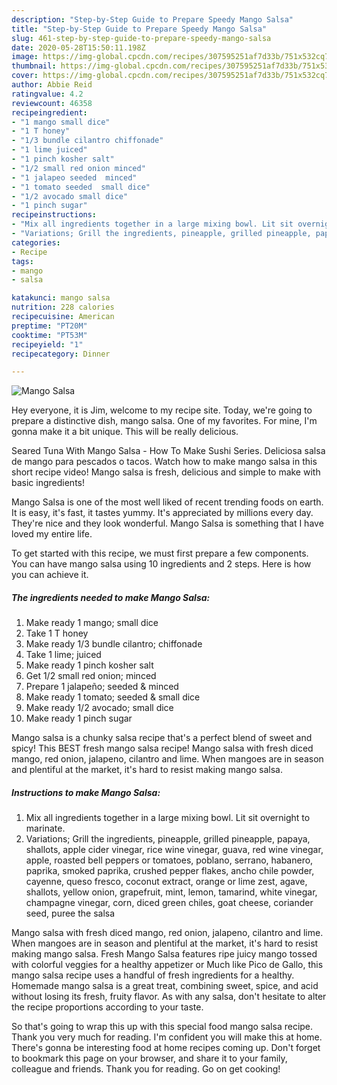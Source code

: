 ```yaml
---
description: "Step-by-Step Guide to Prepare Speedy Mango Salsa"
title: "Step-by-Step Guide to Prepare Speedy Mango Salsa"
slug: 461-step-by-step-guide-to-prepare-speedy-mango-salsa
date: 2020-05-28T15:50:11.198Z
image: https://img-global.cpcdn.com/recipes/307595251af7d33b/751x532cq70/mango-salsa-recipe-main-photo.jpg
thumbnail: https://img-global.cpcdn.com/recipes/307595251af7d33b/751x532cq70/mango-salsa-recipe-main-photo.jpg
cover: https://img-global.cpcdn.com/recipes/307595251af7d33b/751x532cq70/mango-salsa-recipe-main-photo.jpg
author: Abbie Reid
ratingvalue: 4.2
reviewcount: 46358
recipeingredient:
- "1 mango small dice"
- "1 T honey"
- "1/3 bundle cilantro chiffonade"
- "1 lime juiced"
- "1 pinch kosher salt"
- "1/2 small red onion minced"
- "1 jalapeo seeded  minced"
- "1 tomato seeded  small dice"
- "1/2 avocado small dice"
- "1 pinch sugar"
recipeinstructions:
- "Mix all ingredients together in a large mixing bowl. Lit sit overnight to marinate."
- "Variations; Grill the ingredients, pineapple, grilled pineapple, papaya, shallots, apple cider vinegar, rice wine vinegar, guava, red wine vinegar, apple, roasted bell peppers or tomatoes, poblano, serrano, habanero, paprika, smoked paprika, crushed pepper flakes, ancho chile powder, cayenne, queso fresco, coconut extract, orange or lime zest, agave, shallots, yellow onion, grapefruit, mint, lemon, tamarind, white vinegar, champagne vinegar, corn, diced green chiles, goat cheese, coriander seed, puree the salsa"
categories:
- Recipe
tags:
- mango
- salsa

katakunci: mango salsa 
nutrition: 228 calories
recipecuisine: American
preptime: "PT20M"
cooktime: "PT53M"
recipeyield: "1"
recipecategory: Dinner

---
```



![Mango Salsa](https://img-global.cpcdn.com/recipes/307595251af7d33b/751x532cq70/mango-salsa-recipe-main-photo.jpg)

Hey everyone, it is Jim, welcome to my recipe site. Today, we're going to prepare a distinctive dish, mango salsa. One of my favorites. For mine, I'm gonna make it a bit unique. This will be really delicious.

Seared Tuna With Mango Salsa - How To Make Sushi Series. Deliciosa salsa de mango para pescados o tacos. Watch how to make mango salsa in this short recipe video! Mango salsa is fresh, delicious and simple to make with basic ingredients!

Mango Salsa is one of the most well liked of recent trending foods on earth. It is easy, it's fast, it tastes yummy. It's appreciated by millions every day. They're nice and they look wonderful. Mango Salsa is something that I have loved my entire life.


To get started with this recipe, we must first prepare a few components. You can have mango salsa using 10 ingredients and 2 steps. Here is how you can achieve it.

<!--inarticleads1-->

##### The ingredients needed to make Mango Salsa:

1. Make ready 1 mango; small dice
1. Take 1 T honey
1. Make ready 1/3 bundle cilantro; chiffonade
1. Take 1 lime; juiced
1. Make ready 1 pinch kosher salt
1. Get 1/2 small red onion; minced
1. Prepare 1 jalapeño; seeded &amp; minced
1. Make ready 1 tomato; seeded &amp; small dice
1. Make ready 1/2 avocado; small dice
1. Make ready 1 pinch sugar


Mango salsa is a chunky salsa recipe that&#39;s a perfect blend of sweet and spicy! This BEST fresh mango salsa recipe! Mango salsa with fresh diced mango, red onion, jalapeno, cilantro and lime. When mangoes are in season and plentiful at the market, it&#39;s hard to resist making mango salsa. 

<!--inarticleads2-->

##### Instructions to make Mango Salsa:

1. Mix all ingredients together in a large mixing bowl. Lit sit overnight to marinate.
1. Variations; Grill the ingredients, pineapple, grilled pineapple, papaya, shallots, apple cider vinegar, rice wine vinegar, guava, red wine vinegar, apple, roasted bell peppers or tomatoes, poblano, serrano, habanero, paprika, smoked paprika, crushed pepper flakes, ancho chile powder, cayenne, queso fresco, coconut extract, orange or lime zest, agave, shallots, yellow onion, grapefruit, mint, lemon, tamarind, white vinegar, champagne vinegar, corn, diced green chiles, goat cheese, coriander seed, puree the salsa


Mango salsa with fresh diced mango, red onion, jalapeno, cilantro and lime. When mangoes are in season and plentiful at the market, it&#39;s hard to resist making mango salsa. Fresh Mango Salsa features ripe juicy mango tossed with colorful veggies for a healthy appetizer or Much like Pico de Gallo, this mango salsa recipe uses a handful of fresh ingredients for a healthy. Homemade mango salsa is a great treat, combining sweet, spice, and acid without losing its fresh, fruity flavor. As with any salsa, don&#39;t hesitate to alter the recipe proportions according to your taste. 

So that's going to wrap this up with this special food mango salsa recipe. Thank you very much for reading. I'm confident you will make this at home. There's gonna be interesting food at home recipes coming up. Don't forget to bookmark this page on your browser, and share it to your family, colleague and friends. Thank you for reading. Go on get cooking!
